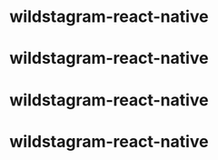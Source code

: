 # wildstagram-react-native
# wildstagram-react-native
# wildstagram-react-native
# wildstagram-react-native
